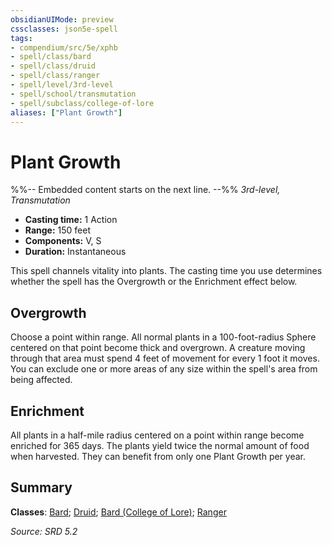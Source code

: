 ```yaml
---
obsidianUIMode: preview
cssclasses: json5e-spell
tags:
- compendium/src/5e/xphb
- spell/class/bard
- spell/class/druid
- spell/class/ranger
- spell/level/3rd-level
- spell/school/transmutation
- spell/subclass/college-of-lore
aliases: ["Plant Growth"]
---
```

# Plant Growth
%%-- Embedded content starts on the next line. --%%
*3rd-level, Transmutation*  

- **Casting time:** 1 Action
- **Range:** 150 feet
- **Components:** V, S
- **Duration:** Instantaneous

This spell channels vitality into plants. The casting time you use determines whether the spell has the Overgrowth or the Enrichment effect below.

## Overgrowth

Choose a point within range. All normal plants in a 100-foot-radius Sphere centered on that point become thick and overgrown. A creature moving through that area must spend 4 feet of movement for every 1 foot it moves. You can exclude one or more areas of any size within the spell's area from being affected.

## Enrichment

All plants in a half-mile radius centered on a point within range become enriched for 365 days. The plants yield twice the normal amount of food when harvested. They can benefit from only one Plant Growth per year.

## Summary

**Classes**: [Bard](compendium/lists/list-spells-classes-bard.md); [Druid](compendium/lists/list-spells-classes-druid.md); [Bard (College of Lore)](compendium/lists/list-spells-classes-bard-xphb-college-of-lore-xphb.md "subclass=XPHB;class=XPHB"); [Ranger](compendium/lists/list-spells-classes-ranger.md)

*Source: SRD 5.2*